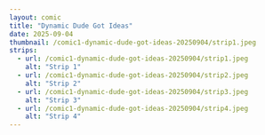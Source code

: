 ```yaml
---
layout: comic
title: "Dynamic Dude Got Ideas"
date: 2025-09-04
thumbnail: /comic1-dynamic-dude-got-ideas-20250904/strip1.jpeg
strips:
  - url: /comic1-dynamic-dude-got-ideas-20250904/strip1.jpeg
    alt: "Strip 1"
  - url: /comic1-dynamic-dude-got-ideas-20250904/strip2.jpeg
    alt: "Strip 2"
  - url: /comic1-dynamic-dude-got-ideas-20250904/strip3.jpeg
    alt: "Strip 3"
  - url: /comic1-dynamic-dude-got-ideas-20250904/strip4.jpeg
    alt: "Strip 4"
---
```

